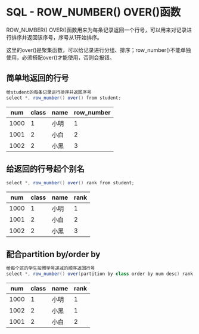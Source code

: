 # SQL - ROW_NUMBER() OVER()函数

ROW_NUMBER() OVER()函数用来为每条记录返回一个行号，可以用来对记录进行排序并返回该序号，序号从1开始排序。

这里的over()是聚集函数，可以给记录进行分组、排序；row_number()不能单独使用，必须搭配over()才能使用，否则会报错。<!--more-->

## 简单地返回的行号
```java
给student的每条记录进行排序并返回序号
select *, row_number() over() from student;
```

|num|class|name|row_number|
|-|-|-|-|
|1000|1|小明|1|
|1001|2|小白|2|
|1002|2|小黑|3|

## 给返回的行号起个别名
```java
select *, row_number() over() rank from student;
```

|num|class|name|rank|
|-|-|-|-|
|1000|1|小明|1|
|1001|2|小白|2|
|1002|2|小黑|3|

## 配合partition by/order by
```java
给每个班的学生按照学号递减的顺序返回行号
select *, row_number() over(partition by class order by num desc) rank from student;
```

|num|class|name|rank|
|-|-|-|-|
|1000|1|小明|1|
|1002|2|小黑|1|
|1001|2|小白|2|
